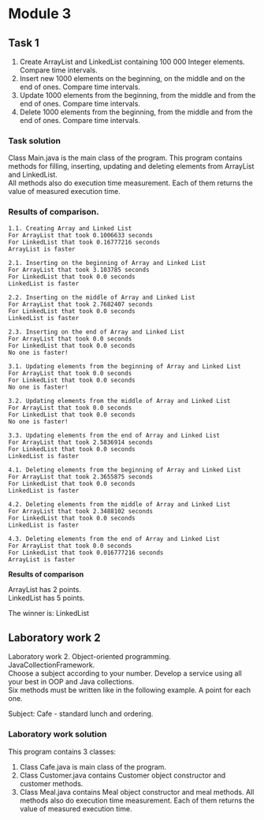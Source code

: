 # Module 3

## Task 1

1. Create ArrayList and LinkedList containing 100 000 Integer elements. Compare time intervals.
2. Insert new 1000 elements on the beginning, on the middle and on the end of ones. Compare time intervals.
3. Update 1000 elements from the beginning, from the middle and from the end of ones. Compare time intervals.
4. Delete 1000 elements from the beginning, from the middle  and from the end of ones. Compare time intervals.

### Task solution
Class Main.java is the main class of the program.
This program contains methods for filling, inserting, updating and deleting elements from ArrayList and LinkedList.\
All methods also do execution time measurement. Each of them returns the value of measured execution time.

### Results of comparison.
```
1.1. Creating Array and Linked List
For ArrayList that took 0.1006633 seconds
For LinkedList that took 0.16777216 seconds
ArrayList is faster

2.1. Inserting on the beginning of Array and Linked List
For ArrayList that took 3.103785 seconds
For LinkedList that took 0.0 seconds
LinkedList is faster

2.2. Inserting on the middle of Array and Linked List
For ArrayList that took 2.7682407 seconds
For LinkedList that took 0.0 seconds
LinkedList is faster

2.3. Inserting on the end of Array and Linked List
For ArrayList that took 0.0 seconds
For LinkedList that took 0.0 seconds
No one is faster!

3.1. Updating elements from the beginning of Array and Linked List
For ArrayList that took 0.0 seconds
For LinkedList that took 0.0 seconds
No one is faster!

3.2. Updating elements from the middle of Array and Linked List
For ArrayList that took 0.0 seconds
For LinkedList that took 0.0 seconds
No one is faster!

3.3. Updating elements from the end of Array and Linked List
For ArrayList that took 2.5836914 seconds
For LinkedList that took 0.0 seconds
LinkedList is faster

4.1. Deleting elements from the beginning of Array and Linked List
For ArrayList that took 2.3655875 seconds
For LinkedList that took 0.0 seconds
LinkedList is faster

4.2. Deleting elements from the middle of Array and Linked List
For ArrayList that took 2.3488102 seconds
For LinkedList that took 0.0 seconds
LinkedList is faster

4.3. Deleting elements from the end of Array and Linked List
For ArrayList that took 0.0 seconds
For LinkedList that took 0.016777216 seconds
ArrayList is faster
```

<b>Results of comparison</b>

ArrayList has 2 points.\
LinkedList has 5 points.

The winner is: LinkedList

## Laboratory work 2

Laboratory work 2. Object-oriented programming. JavaCollectionFramework.\
Choose a subject according to your number. Develop a service using all your best in OOP and Java collections.\
Six methods must be written like in the following example. A point for each one.

Subject: Cafe - standard lunch and ordering.

### Laboratory work solution
This program contains 3 classes:
1. Class Cafe.java is main class of the program.
2. Class Customer.java contains Customer object constructor and customer methods.
3. Class Meal.java contains Meal object constructor and meal methods.
All methods also do execution time measurement. Each of them returns the value of measured execution time.
